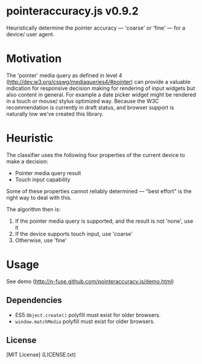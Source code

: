 pointeraccuracy.js v0.9.2
==============

Heuristically determine the pointer accuracy &mdash; 'coarse' or 'fine' &mdash; for a device/ user agent.

# Motivation
The 'pointer' media query as defined in level 4 (http://dev.w3.org/csswg/mediaqueries4/#pointer) can provide a valuable indication 
for responsive decision making for rendering of input widgets but also content in general. 
For example a date picker widget might be rendered in a touch _or_ mouse/ stylus optimized way.
Because the W3C recommendation is currently in draft status, and browser
support is naturally low we've created this library.

# Heuristic
The classifier uses the following four properties of the current device to make a decision:

* Pointer media query result 
* Touch input capability

Some of these properties cannot reliably determined &mdash; "best effort" is the right way to deal with this.

The algorithm then is:

1.	If the pointer media query is supported, and the result is not 'none', use it
2.	If the device supports touch input, use 'coarse'
3. 	Otherwise, use 'fine'

# Usage
See demo (http://n-fuse.github.com/pointeraccuracy.js/demo.html)

## Dependencies
* ES5 `Object.create()` polyfill must exist for older browsers.
* `window.matchMedia` polyfill must exist for older browsers.

## License
[MIT License] (LICENSE.txt)
